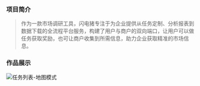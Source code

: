### 项目简介
>作为一款市场调研工具，闪电猪专注于为企业提供从任务定制、分析报表到数据下载的全流程平台服务，构建了用户与商户的双向端口，让用户可以做任务获取奖励，也可让商户收集到所需信息，助力企业获取精准的市场信息。
### 作品展示

![任务列表-地图模式](http://m.qpic.cn/psc?/V10gCODe2YbKTX/R1GjGbD2kPbM0SzhQ8gcYwEz88AfbxK*o0UfKA3NfjQ2q3wlIu4IIYQlNwc50KkJ4Q2FmhVeuGc6mzVKN2*l19p32atObTb1Uumv.yp8eqM!/b&bo=zAG9AwAAAAARF1M!&rf=viewer_4 "任务列表-地图模式")

### 
